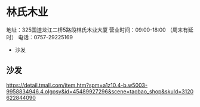 # 林氏木业

地址：325国道龙江二桥5路段林氏木业大厦
营业时间：09:00-18:00 （周末有延时）
电话：0757-29225169　

* 沙发


## 沙发
https://detail.tmall.com/item.htm?spm=a1z10.4-b.w5003-9958834946.4.oIgosy&id=45489927296&scene=taobao_shop&skuId=3120622844090
